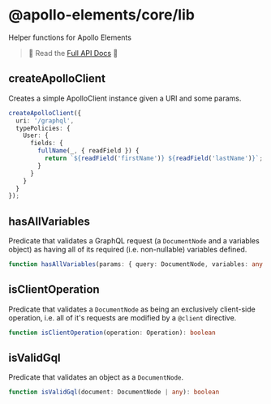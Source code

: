 # @apollo-elements/core/lib

Helper functions for Apollo Elements

> 🔎 Read the [Full API Docs](https://apolloelements.dev/api/core/lib/) 🔎

## createApolloClient
Creates a simple ApolloClient instance given a URI and some params.

```ts
createApolloClient({
  uri: '/graphql',
  typePolicies: {
    User: {
      fields: {
        fullName(_, { readField }) {
          return `${readField('firstName')} ${readField('lastName')}`;
        }
      }
    }
  }
});
```

## hasAllVariables
Predicate that validates a GraphQL request (a `DocumentNode` and a variables object) as having all of its required (i.e. non-nullable) variables defined.

```ts
function hasAllVariables(params: { query: DocumentNode, variables: any }): boolean
```

## isClientOperation
Predicate that validates a `DocumentNode` as being an exclusively client-side operation, i.e. all of it's requests are modified by a `@client` directive.

```ts
function isClientOperation(operation: Operation): boolean
```

## isValidGql
Predicate that validates an object as a `DocumentNode`.

```ts
function isValidGql(document: DocumentNode | any): boolean
```
